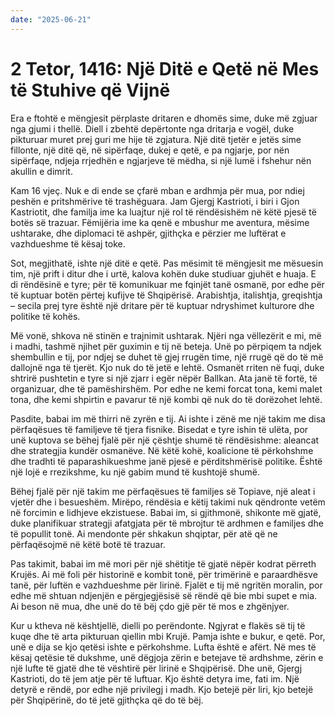 ```yaml
---
date: "2025-06-21"
---
```


# 2 Tetor, 1416: Një Ditë e Qetë në Mes të Stuhive që Vijnë

Era e ftohtë e mëngjesit përplaste dritaren e dhomës sime, duke më zgjuar nga gjumi i thellë.  Diell i zbehtë depërtonte nga dritarja e vogël, duke pikturuar muret prej guri me hije të zgjatura.  Një ditë tjetër e jetës sime fillonte, një ditë që, në sipërfaqe, dukej e qetë, e pa ngjarje, por nën sipërfaqe, ndjeja rrjedhën e ngjarjeve të mëdha, si një lumë i fshehur nën akullin e dimrit.

Kam 16 vjeç.  Nuk e di ende se çfarë mban e ardhmja për mua, por ndiej peshën e pritshmërive të trashëguara.  Jam Gjergj Kastrioti, i biri i Gjon Kastriotit, dhe familja ime ka luajtur një rol të rëndësishëm në këtë pjesë të botës së trazuar.  Fëmijëria ime ka qenë e mbushur me aventura, mësime ushtarake, dhe diplomaci të ashpër, gjithçka e përzier me luftërat e vazhdueshme të kësaj toke.

Sot, megjithatë, ishte një ditë e qetë. Pas mësimit të mëngjesit me mësuesin tim, një prift i ditur dhe i urtë, kalova kohën duke studiuar gjuhët e huaja.  E di rëndësinë e tyre; për të komunikuar me fqinjët tanë osmanë, por edhe për të kuptuar botën përtej kufijve të Shqipërisë.  Arabishtja, italishtja, greqishtja – secila prej tyre është një dritare për të kuptuar ndryshimet kulturore dhe politike të kohës.

Më vonë, shkova në stinën e trajnimit ushtarak.  Njëri nga vëllezërit e mi, më i madhi, tashmë njihet për guximin e tij në beteja.  Unë po përpiqem ta ndjek shembullin e tij, por ndjej se duhet të gjej rrugën time, një rrugë që do të më dallojnë nga të tjerët.  Kjo nuk do të jetë e lehtë.  Osmanët rriten në fuqi, duke shtrirë pushtetin e tyre si një zjarr i egër nëpër Ballkan.  Ata janë të fortë, të organizuar, dhe të pamëshirshëm.  Por edhe ne kemi forcat tona, kemi malet tona, dhe kemi shpirtin e pavarur të një kombi që nuk do të dorëzohet lehtë.

Pasdite, babai im më thirri në zyrën e tij.  Ai ishte i zënë me një takim me disa përfaqësues të familjeve të tjera fisnike.  Bisedat e tyre ishin të ulëta, por unë kuptova se bëhej fjalë për një çështje shumë të rëndësishme: aleancat dhe strategjia kundër osmanëve.  Në këtë kohë, koalicione të përkohshme dhe tradhti të paparashikueshme janë pjesë e përditshmërisë politike.  Është një lojë e rrezikshme, ku një gabim mund të kushtojë shumë.

Bëhej fjalë për një takim me përfaqësues të familjes së Topiave, një aleat i vjetër dhe i besueshëm.  Mirëpo, rëndësia e këtij takimi nuk qëndronte vetëm në forcimin e lidhjeve ekzistuese. Babai im, si gjithmonë, shikonte më gjatë, duke planifikuar strategji afatgjata për të mbrojtur të ardhmen e familjes dhe të popullit tonë. Ai mendonte për shkakun shqiptar, për atë që ne përfaqësojmë në këtë botë të trazuar.

Pas takimit, babai im më mori për një shëtitje të gjatë nëpër kodrat përreth Krujës.  Ai më foli për historinë e kombit tonë, për trimërinë e paraardhësve tanë, për luftën e vazhdueshme për lirinë.  Fjalët e tij më ngritën moralin, por edhe më shtuan ndjenjën e përgjegjësisë së rëndë që bie mbi supet e mia.  Ai beson në mua, dhe unë do të bëj çdo gjë për të mos e zhgënjyer.

Kur u ktheva në kështjellë, dielli po perëndonte.  Ngjyrat e flakës së tij të kuqe dhe të arta pikturuan qiellin mbi Krujë.  Pamja ishte e bukur, e qetë. Por, unë e dija se kjo qetësi ishte e përkohshme.  Lufta është e afërt.  Në mes të kësaj qetësie të dukshme, unë dëgjoja zërin e betejave të ardhshme, zërin e një lufte të gjatë dhe të vështirë për lirinë e Shqipërisë. Dhe unë, Gjergj Kastrioti, do të jem atje për të luftuar.  Kjo është detyra ime, fati im.  Një detyrë e rëndë, por edhe një privilegj i madh.  Kjo betejë për liri, kjo betejë për Shqipërinë, do të jetë gjithçka që do të bëj.
